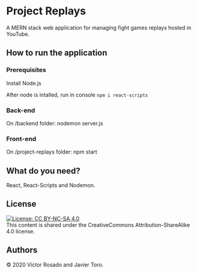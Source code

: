 # Project Replays
A MERN stack web application for managing fight games replays hosted in YouTube.

## How to run the application

### Prerequisites

Install Node.js

After node is intalled, run in console ```npm i react-scripts```

### Back-end
On /backend folder: nodemon server.js

### Front-end
On /project-replays folder: npm start

## What do you need?
React, React-Scripts and Nodemon.

## License
[![License: CC BY-NC-SA 4.0](https://img.shields.io/badge/License-CC%20BY--NC--SA%204.0-lightgrey.svg)](https://creativecommons.org/licenses/by-nc-sa/4.0/)  
This content is shared under the CreativeCommons Attribution-ShareAlike 4.0 license.

## Authors
© 2020 Víctor Rosado and Javier Toro.
